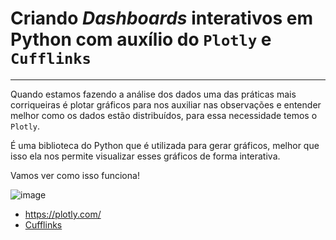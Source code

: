 # Criando _Dashboards_ interativos em Python com auxílio do `Plotly` e `Cufflinks`
---

Quando estamos fazendo a análise dos dados uma das práticas mais corriqueiras é plotar gráficos para nos auxiliar nas observações e entender melhor como os dados estão distribuídos, para essa necessidade temos o `Plotly`.

É uma biblioteca do Python que é utilizada para gerar gráficos, melhor que isso ela nos permite visualizar esses gráficos de forma interativa.

Vamos ver como isso funciona!

![image](https://user-images.githubusercontent.com/63373520/169705097-c9e75c39-f369-4650-a5a0-7f5b9ecb192c.png)

- https://plotly.com/
- [Cufflinks](https://pypi.org/project/cufflinks/)
